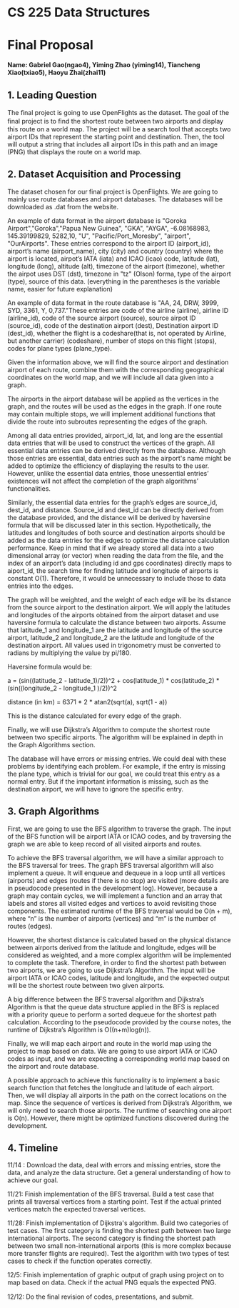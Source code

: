 ﻿# **CS 225 Data Structures**

# **Final Proposal**

**Name: Gabriel Gao(ngao4), Yiming Zhao (yiming14), Tiancheng Xiao(txiao5), Haoyu Zhai(zhai11)**

## **1. Leading Question**

The ﬁnal project is going to use OpenFlights as the dataset. The goal of the ﬁnal project is to ﬁnd the shortest route between two airports and display this route on a world map. The project will be a search tool that accepts two airport IDs that represent the starting point and destination. Then, the tool will output a string that includes all airport IDs in this path and an image (PNG) that displays the route on a world map.


## **2. Dataset Acquisition and Processing**

The dataset chosen for our final project is OpenFlights. We are going to mainly use route databases and airport databases. The databases will be downloaded as .dat from the website. 

An example of data format in the airport database is "Goroka Airport","Goroka","Papua New Guinea", "GKA", "AYGA", -6.08168983, 145.39199829, 5282,10, "U", "Pacific/Port_Moresby", "airport", "OurAirports". These entries correspond to the airport ID (airport_id), airport’s name (airport_name), city (city) and country (country) where the airport is located, airpot’s IATA (iata) and ICAO (icao) code, latitude (lat), longitude (long), altitude (alt), timezone of the airport (timezone), whether the airpot uses DST (dst), timezone in "tz" (Olson) forma, type of the airport (type), source of this data. (everything in the parentheses is the variable name, easier for future explanation)

An example of data format in the route database is "AA, 24, DRW, 3999, SYD, 3361, Y, 0,737."These entries are code of the airline (airline), airline ID (airline_id), code of the source airport (source), source airpot ID (source_id), code of the destination airport (dest), Destination airport ID (dest_id), whether the flight is a codeshare(that is, not operated by Airline, but another carrier) (codeshare), number of stops on this flight (stops), codes for plane types (plane_type).  

Given the information above, we will find the source airport and destination airport of each route, combine them with the corresponding geographical coordinates on the world map, and we will include all data given into a graph.

The airports in the airport database will be applied as the vertices in the graph, and the routes will be used as the edges in the graph. If one route may contain multiple stops, we will implement additional functions that divide the route into subroutes representing the edges of the graph.

Among all data entries provided, airport_id, lat, and long are the essential data entries that will be used to construct the vertices of the graph. All essential data entries can be derived directly from the database. Although those entries are essential, data entries such as the airport's name might be added to optimize the efficiency of displaying the results to the user. However, unlike the essential data entries, those unessential entries’ existences will not affect the completion of the graph algorithms’ functionalities.

Similarly, the essential data entries for the graph’s edges are source_id, dest_id, and distance. Source_id and dest_id can be directly derived from the database provided, and the distance will be derived by haversine formula that will be discussed later in this section. Hypothetically, the latitudes and longitudes of both source and destination airports should be added as the data entries for the edges to optimize the distance calculation performance. Keep in mind that if we already stored all data into a two dimensional array (or vector) when reading the data from the file, and the index of an airport’s data (including id and gps coordinates) directly maps to aiport_id, the search time for finding latitude and longitude of airports is constant O(1). Therefore, it would be unnecessary to include those to data entries into the edges.

The graph will be weighted, and the weight of each edge will be its distance from the source airport to the destination airport. We will apply the latitudes and longitudes of the airports obtained from the airport dataset and use haversine formula to calculate the distance between two airports. Assume that latitude_1 and longitude_1 are the latitude and longitude of the source airport, latitude_2 and longitude_2 are the latitude and longitude of the destination airport. All values used in trigonometry must be converted to radians by multiplying the value by pi/180.

Haversine formula would be:

a = (sin((latitude_2 - latitude_1)/2))^2 + cos(latitude_1) * cos(latitude_2) * (sin((longitude_2 - longitude_1 )/2))^2 

distance (in km) = 6371 * 2 * atan2(sqrt(a), sqrt(1 - a)) 

This is the distance calculated for every edge of the graph.

Finally, we will use Dijkstra’s Algorithm to compute the shortest route between two specific airports. The algorithm will be explained in depth in the Graph Algorithms section.

The database will have errors or missing entries. We could deal with these problems by identifying each problem. For example, if the entry is missing the plane type, which is trivial for our goal, we could treat this entry as a normal entry. But if the important information is missing, such as the destination airport, we will have to ignore the specific entry. 

## **3. Graph Algorithms**

First, we are going to use the BFS algorithm to traverse the graph. The input of the BFS function will be airport IATA or ICAO codes, and by traversing the graph we are able to keep record of all visited airports and routes.

To achieve the BFS traversal algorithm, we will have a similar approach to the BFS traversal for trees. The graph BFS traversal algorithm will also implement a queue. It will enqueue and dequeue in a loop until all vertices (airports) and edges (routes if there is no stop) are visited (more details are in pseudocode presented in the development log). However, because a graph may contain cycles, we will implement a function and an array that labels and stores all visited edges and vertices to avoid revisiting those components. The estimated runtime of the BFS traversal would be O(n + m), where “n” is the number of airports (vertices) and “m” is the number of routes (edges). 

However, the shortest distance is calculated based on the physical distance between airports derived from the latitude and longitude, edges will be considered as weighted, and a more complex algorithm will be implemented to complete the task. Therefore, in order to find the shortest path between two airports, we are going to use Dijkstra’s Algorithm. The input will be airport IATA or ICAO codes, latitude and longitude, and the expected output will be the shortest route between two given airports.

A big difference between the BFS traversal algorithm and Dijkstra’s Algorithm is that the queue data structure applied in the BFS is replaced with a priority queue to perform a sorted dequeue for the shortest path calculation. According to the pseudocode provided by the course notes, the runtime of Dijkstra’s Algorithm is O((n+m)log(n)).

Finally, we will map each airport and route in the world map using the project to map based on data. We are going to use airport IATA or ICAO codes as input, and we are expecting a corresponding world map based on the airport and route database.

A possible approach to achieve this functionality is to implement a basic search function that fetches the longitude and latitude of each airport. Then, we will display all airports in the path on the correct locations on the map. Since the sequence of vertices is derived from Dijkstra’s Algorithm, we will only need to search those airports. The runtime of searching one airport is O(n). However, there might be optimized functions discovered during the development.


## **4. Timeline**

11/14 : Download the data, deal with errors and missing entries, store the data, and analyze the data structure. Get a general understanding of how to achieve our goal.

11/21: Finish implementation of the BFS traversal. Build a test case that prints all traversal vertices from a starting point. Test if the actual printed vertices match the expected traversal vertices.

11/28: Finish implementation of Dijkstra's algorithm. Build two categories of test cases. The first category is finding the shortest path between two large international airports. The second category is finding the shortest path between two small non-international airports (this is more complex because more transfer flights are required). Test the algorithm with two types of test cases to check if the function operates correctly.

12/5: Finish implementation of graphic output of graph using project on to map based on data. Check if the actual PNG equals the expected PNG.

12/12: Do the ﬁnal revision of codes, presentations, and submit.

